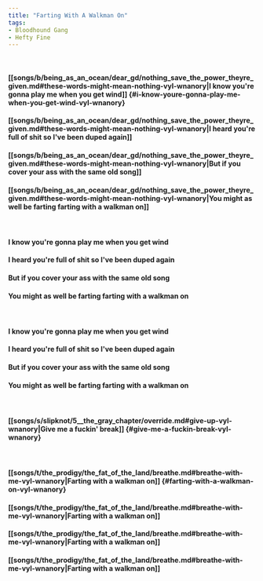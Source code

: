 ```yaml
---
title: "Farting With A Walkman On"
tags:
- Bloodhound Gang
- Hefty Fine
---
```

&nbsp;
#### [[songs/b/being_as_an_ocean/dear_gd/nothing_save_the_power_theyre_given.md#these-words-might-mean-nothing-vyl-wnanory|I know you're gonna play me when you get wind]] {#i-know-youre-gonna-play-me-when-you-get-wind-vyl-wnanory}
#### [[songs/b/being_as_an_ocean/dear_gd/nothing_save_the_power_theyre_given.md#these-words-might-mean-nothing-vyl-wnanory|I heard you're full of shit so I've been duped again]]
#### [[songs/b/being_as_an_ocean/dear_gd/nothing_save_the_power_theyre_given.md#these-words-might-mean-nothing-vyl-wnanory|But if you cover your ass with the same old song]]
#### [[songs/b/being_as_an_ocean/dear_gd/nothing_save_the_power_theyre_given.md#these-words-might-mean-nothing-vyl-wnanory|You might as well be farting farting with a walkman on]]
&nbsp;
#### I know you're gonna play me when you get wind
#### I heard you're full of shit so I've been duped again
#### But if you cover your ass with the same old song
#### You might as well be farting farting with a walkman on
&nbsp;
#### I know you're gonna play me when you get wind
#### I heard you're full of shit so I've been duped again
#### But if you cover your ass with the same old song
#### You might as well be farting farting with a walkman on
&nbsp;
#### [[songs/s/slipknot/5__the_gray_chapter/override.md#give-up-vyl-wnanory|Give me a fuckin' break]] {#give-me-a-fuckin-break-vyl-wnanory}
&nbsp;
#### [[songs/t/the_prodigy/the_fat_of_the_land/breathe.md#breathe-with-me-vyl-wnanory|Farting with a walkman on]] {#farting-with-a-walkman-on-vyl-wnanory}
#### [[songs/t/the_prodigy/the_fat_of_the_land/breathe.md#breathe-with-me-vyl-wnanory|Farting with a walkman on]]
#### [[songs/t/the_prodigy/the_fat_of_the_land/breathe.md#breathe-with-me-vyl-wnanory|Farting with a walkman on]]
#### [[songs/t/the_prodigy/the_fat_of_the_land/breathe.md#breathe-with-me-vyl-wnanory|Farting with a walkman on]]
